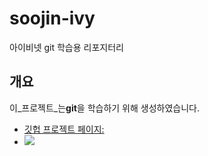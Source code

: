 # soojin-ivy
아이비넷 git 학습용 리포지터리
## 개요

이_프로젝트_는**git**을 학습하기 위해 생성하였습니다. 

* [깃헙 프로젝트 페이지:](https://github.com/soojinivy/soojin-ivy)
* ![](https://www.google.com/images/branding/googlelogo/2x/googlelogo_color_272x92dp.png)

